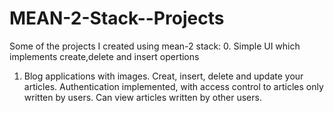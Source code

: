 # MEAN-2-Stack--Projects
Some of the projects I created using mean-2 stack:
0. Simple UI which implements create,delete and insert opertions
1. Blog applications with images. Creat, insert, delete and update your articles. Authentication implemented, with access control to articles only written by users. Can view articles written by other users.
